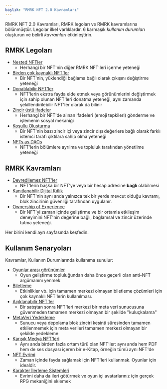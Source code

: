 ```yaml
---
başlık: "RMRK NFT 2.0 Kavramları"
---
```


RMRK NFT 2.0 Kavramları, RMRK legoları ve RMRK kavramlarına bölünmüştür. Legolar ilkel varlıklardır. 6 karmaşık _kullanım durumları_ oluşturun ve belirli _kavramları_ etkinleştirin.

## RMRK Legoları

- [Nested NFTler](/lego1-nested)
  - Herhangi bir NFT'nin diğer RMRK NFT'leri içerme yeteneği
- [Birden çok kaynaklı NFT'ler](/lego2-multi-resource)
  - Bir NFT'nin, yüklendiği bağlama bağlı olarak çıkışını değiştirme yeteneği
- [Donatılabilir NFT'ler](/lego25-equippable)
  - NFT'lerin ekstra fayda elde etmek veya görünümlerini değiştirmek için sahip olunan NFT'leri donatma yeteneği, 
  aynı zamanda şekillendirilebilir NFT'ler olarak da bilinir
- [Zincir üstü ifadeler](/lego3-emote)
  - Herhangi bir NFT'de alınan ifadeleri (emoji tepkileri) gönderme ve işlemenin sosyal mekaniği
- [Koşullu Oluşturma](/lego4-conditional-rendering)
  - Bir NFT'nin bazı zincir içi veya zincir dışı değerlere bağlı olarak farklı istemci tarafı çıktılara sahip olma yeteneği
- [NFTs as DAOs](/lego5-dao)
  - NFT'lerin bölümlere ayrılma ve topluluk tarafından yönetilme yeteneği 

## RMRK Kavramları

- [Devredilemez NFT'ler](/nontransferable)
  - NFT'lerin başka bir NFT'ye veya bir hesap adresine **bağlı** olabilmesi
- [Kanıtlanabilir Dijital Kıtlık](/scarcity)
  - Bir NFT'nin aynı anda yalnızca tek bir yerde mevcut olduğu kavramı, blok zincirinin güvenliği tarafından uygulanır.
- [Ownership of Experience](/ownershipxp)
  - Bir NFT'yi zaman içinde geliştirme ve bir ortamla etkileşim deneyimini NFT'nin değerine bağlı, bağlamsal ve zincir üzerinde tutma yeteneği.

Her birini kendi ayrı sayfasında keşfedin.

## Kullanım Senaryoları

Kavramlar, Kullanım Durumlarında kullanıma sunulur:

- [Oyunlar arası görünümler](/usecases/cross_game_skins)
  - Oyun geliştirme topluluğundan daha önce geçerli olan anti-NFT argümanını yenmek
- [Biletleme](/usecases/ticketing)
  - Etkinlikler vb. için tamamen merkezi olmayan biletleme çözümleri için çok kaynaklı NFT'lerin kullanılması.
- [Açıklanabilir NFT'ler](/usecases/revealable)
  - Bir satıştan sonra NFT'leri merkezi bir meta veri sunucusuna güvenmeden tamamen merkezi olmayan bir şekilde "kuluçkalama"
- [MetaVeri Yedekleme](/usecases/backups)
  - Sunucu veya depolama blok zinciri kesinti süresinden tamamen etkilenmemek için meta verileri tamamen merkezi olmayan bir şekilde yedekleme
- [Karışık Medya NFT'leri](/usecases/mixedmedia)
  - Aynı anda birden fazla ortam türü olan NFT'ler: aynı anda hem PDF hem de ses dosyası içeren bir e-Kitap, örneğin tümü aynı NFT'de
- [NFT Evrimi](/usecases/evolution)
  - Zaman içinde fayda sağlamak için NFT'leri kullanmak. Oyunlar için idealdir.
- [Karakter İlerleme Sistemleri](/usecases/charprog)
  - Evrimi daha da ileri götürmek ve oyun içi avatarlarınız için gerçek RPG mekaniğini eklemek
